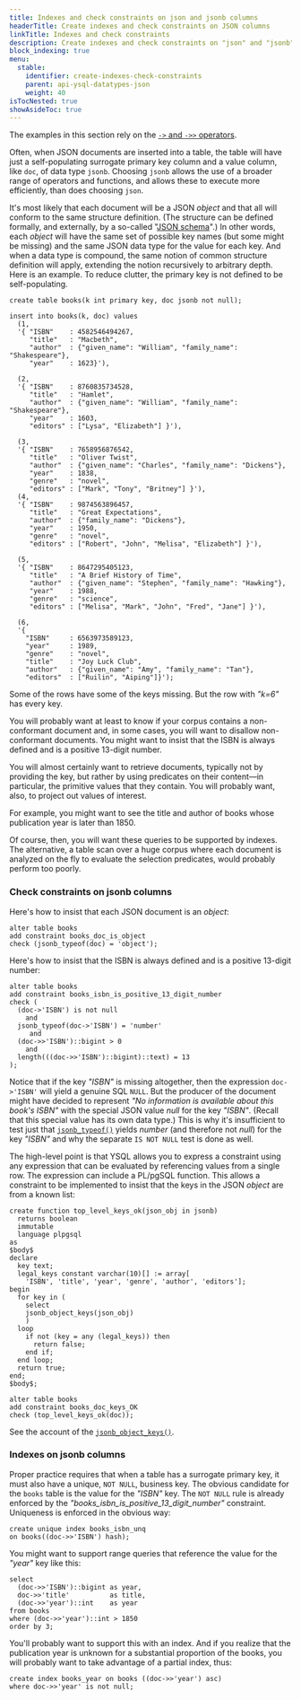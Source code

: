 ```yaml
---
title: Indexes and check constraints on json and jsonb columns
headerTitle: Create indexes and check constraints on JSON columns
linkTitle: Indexes and check constraints
description: Create indexes and check constraints on "json" and "jsonb" columns.
block_indexing: true
menu:
  stable:
    identifier: create-indexes-check-constraints
    parent: api-ysql-datatypes-json
    weight: 40
isTocNested: true
showAsideToc: true
---
```

The examples in this section rely on the [`->` and `->>` operators](../functions-operators/subvalue-operators/).

Often, when  JSON documents are inserted into a table, the table will have just a self-populating surrogate primary key column and a value column, like `doc`, of data type `jsonb`. Choosing `jsonb` allows the use of a broader range of operators and functions, and allows these to execute more efficiently, than does choosing `json`.

It's most likely that each document will be a JSON _object_ and that all will conform to the same structure definition. (The structure can be defined formally, and externally, by a so-called "[JSON schema](https://json-schema.org)".) In other words, each _object_ will have the same set of possible key names (but some might be missing) and the same JSON data type for the value for each key. And when a data type is compound, the same notion of common structure definition will apply, extending the notion recursively to arbitrary depth. Here is an example. To reduce clutter, the primary key is not defined to be self-populating. 

```plpgsql
create table books(k int primary key, doc jsonb not null);

insert into books(k, doc) values
  (1,
  '{ "ISBN"    : 4582546494267,
     "title"   : "Macbeth", 
     "author"  : {"given_name": "William", "family_name": "Shakespeare"},
     "year"    : 1623}'),

  (2,
  '{ "ISBN"    : 8760835734528,
     "title"   : "Hamlet",
     "author"  : {"given_name": "William", "family_name": "Shakespeare"},
     "year"    : 1603,
     "editors" : ["Lysa", "Elizabeth"] }'),

  (3,
  '{ "ISBN"    : 7658956876542,
     "title"   : "Oliver Twist",
     "author"  : {"given_name": "Charles", "family_name": "Dickens"},
     "year"    : 1838,
     "genre"   : "novel",
     "editors" : ["Mark", "Tony", "Britney"] }'),
  (4,
  '{ "ISBN"    : 9874563896457,
     "title"   : "Great Expectations",
     "author"  : {"family_name": "Dickens"},
     "year"    : 1950,
     "genre"   : "novel",
     "editors" : ["Robert", "John", "Melisa", "Elizabeth"] }'),

  (5,
  '{ "ISBN"    : 8647295405123,
     "title"   : "A Brief History of Time",
     "author"  : {"given_name": "Stephen", "family_name": "Hawking"},
     "year"    : 1988,
     "genre"   : "science",
     "editors" : ["Melisa", "Mark", "John", "Fred", "Jane"] }'),

  (6,
  '{
    "ISBN"     : 6563973589123,
    "year"     : 1989,
    "genre"    : "novel",
    "title"    : "Joy Luck Club",
    "author"   : {"given_name": "Amy", "family_name": "Tan"},
    "editors"  : ["Ruilin", "Aiping"]}');
```

Some of the rows have some of the keys missing. But the row with _"k=6"_ has every key.

You will probably want at least to know if your corpus contains a non-conformant document and, in some cases, you will want to disallow non-conformant documents. You might want to insist that the ISBN is always defined and is a positive 13-digit number.

You will almost certainly want to retrieve documents, typically not by providing the key, but rather by using predicates on their content—in particular, the primitive values that they contain. You will probably want, also, to project out values of interest.

For example, you might want to see the title and author of books whose publication year is later than 1850.

Of course, then, you will want these queries to be supported by indexes. The alternative, a table scan over a huge corpus where each document is analyzed on the fly to evaluate the selection predicates, would probably perform too poorly.

### Check constraints on jsonb columns

Here's how to insist that each JSON document is an _object_:
```plpgsql
alter table books 
add constraint books_doc_is_object
check (jsonb_typeof(doc) = 'object');
```
Here's how to insist that the ISBN is always defined and is a positive 13-digit number:
```plpgsql
alter table books 
add constraint books_isbn_is_positive_13_digit_number 
check (
  (doc->'ISBN') is not null
    and
  jsonb_typeof(doc->'ISBN') = 'number'
     and
  (doc->>'ISBN')::bigint > 0
    and
  length(((doc->>'ISBN')::bigint)::text) = 13
);
```
Notice that if the key _"ISBN"_ is missing altogether, then the expression `doc->'ISBN'` will yield a genuine SQL `NULL`. But the producer of the document might have decided to represent *"No information is available about this book's ISBN"* with the special JSON value _null_ for the key _"ISBN"_. (Recall that this special value has its own data type.) This is why it's insufficient to test just that [`jsonb_typeof()`](../functions-operators/jsonb-typeof/) yields _number_ (and therefore not _null_) for the key  _"ISBN"_ and why the separate `IS NOT NULL` test is done as well.

The high-level point is that YSQL allows you to express a constraint using any expression that can be evaluated by referencing values from a single row. The expression can include a PL/pgSQL function. This allows a constraint to be implemented to insist that the keys in the JSON _object_ are from a known list:

```plpgsql
create function top_level_keys_ok(json_obj in jsonb)
  returns boolean
  immutable
  language plpgsql
as
$body$
declare
  key text;
  legal_keys constant varchar(10)[] := array[
    'ISBN', 'title', 'year', 'genre', 'author', 'editors'];
begin
  for key in (
    select
    jsonb_object_keys(json_obj)
    )
  loop
    if not (key = any (legal_keys)) then
      return false;
    end if;
  end loop;
  return true;
end;
$body$;

alter table books 
add constraint books_doc_keys_OK
check (top_level_keys_ok(doc));
```

See the account of the [`jsonb_object_keys()`](../functions-operators/jsonb-object-keys/).

### Indexes on jsonb columns

Proper practice requires that when a table has a surrogate primary key, it must also have a unique, `NOT NULL`, business key. The obvious candidate for the `books` table is the value for the _"ISBN"_ key. The `NOT NULL` rule is already enforced by the _"books_isbn_is_positive_13_digit_number"_ constraint. Uniqueness is enforced in the obvious way:


```plpgsql
create unique index books_isbn_unq
on books((doc->>'ISBN') hash);
```
You might want to support range queries that reference the value for the _"year"_ key like this:
```plpgsql
select
  (doc->>'ISBN')::bigint as year,
  doc->>'title'          as title,
  (doc->>'year')::int    as year
from books
where (doc->>'year')::int > 1850
order by 3;
```

You'll probably want to support this with an index. And if you realize that the publication year is unknown for a substantial proportion of the books, you will probably want to take advantage of a partial index, thus:

```plpgsql
create index books_year on books ((doc->>'year') asc)
where doc->>'year' is not null;
```
